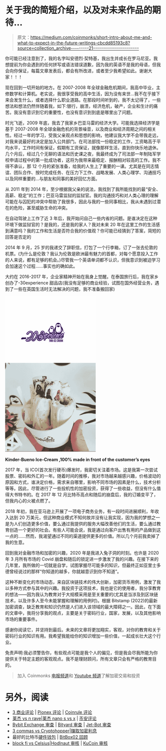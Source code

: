 # 关于我的简短介绍，以及对未来作品的期待…

> 原文：<https://medium.com/coinmonks/short-intro-about-me-and-what-to-expect-in-the-future-writings-cbcdd85193c8?source=collection_archive---------21----------------------->

你可能已经注意到了，我的名字叫安德烈·契特基，我出生并成长在罗马尼亚。我想提前为你会遇到的任何拼写或语法错误道歉，因为我的英语不是我的母语，但我会向你保证，每篇文章发表后，都会有所改进，或者至少我希望如此。谢谢大家！！！

现在回到一切开始的地方。在 2007-2008 年全球金融危机期间，我高中毕业，主修数学和计算机。老实说，我很享受我的高中生活，因为没有来世…我不在乎接下来会发生什么，或者选择什么职业道路。在那段时间听到的，我不太记得了，一些想法和想法仍然伴随着我，如下:银行，崩溃，经济危机，破产，企业和生计的痛苦。我没有意识到它的重要性，也没有意识到到底是哪里出了问题。

时光飞逝，2009 年底，我去了我家乡巴亚马雷的经济大学。可能我选择经济学是基于 2007-2008 年全球金融危机的背景噪音，以及商业和经济周期之间的相关性。经过一年的学习，受我父亲观点和思想的影响，他建议我大学不会带我走远，对我来说最好的决定是加入公共部门。在司法部找一份稳定的工作，工资略高于平均水平，工作时间有保证，假期有工资保证，就像那样生活，直到你快乐地退休。几个月后，经过几个无聊的语法和历史课之夜，我最终成为了司法部一年制陆军学校申请过程中的第一批成功者，这将为我带来最稳定、报酬相对较高的工作。我不得不承认，那 12 个月的紧张准备，给我的人生上了重要的一课。尤其是在同志情谊、团队合作、按时完成任务、在压力下工作、战略发展、人类心理学、沟通技巧以及同样重要的…与朋友和同事的美好回忆方面。

从 2011 年到 2014 年，至少根据我父亲的说法，我找到了我所能找到的最“安全、高薪、稳定”的工作；巴亚马雷监狱的监狱官。我的沟通技巧和对人类心理的理解可能在与囚犯的冲突中帮助了我很多，因此与我的一些同事相比，我从未遇到过潜在的危险，甚至威胁生命的冲突。

在自动驾驶上工作了近 3 年后，我开始问自己一些内省的问题。是谁决定在这种环境下做监狱官的？是我的，还是我的家人？我对未来 20 年在这里工作的生活感到满意吗？我的工作和生活是否符合我的价值观？你可能已经猜到了答案，简短的回答是否定的

2014 年 9 月，25 岁的我递交了辞职信，打包了一个行李箱，订了一张去伦敦的机票。(为什么是伦敦？我认为伦敦是欧洲最有魅力的首都，对每个愿意投入工作的人来说，都有足够的机会。)尽管我一个英语单词都不认识，但我意识到被迫学习会加速这个过程……事实也的确如此。

大约在 2016-2017 年，企业家精神开始在我身上觉醒。在泰国旅行后，我在家乡创办了-30experience 甜品店(我没有足够的商业经验，试图在国外经营业务，遇到了一些在英国生活时无法解决的问题，我不准备搬回家)

![](img/1b9c943e195a738eaa7ab3d2dd0fe99a.png)![](img/29fa92ee0054c6b79c92db9b455b051e.png)

**Kinder-Bueno Ice-Cream ,100% made in front of the customer’s eyes**

2017 年，当 ICO(首次发行硬币)爆发时，我密切关注着市场。这是我第一次尝试股票、密码和外汇的一年。随着时间的推移，我对市场越来越感兴趣，价格波动的原因和方式，谁决定价格，需求来自哪里，影响不同市场的因素是什么，技术分析等等。因此，尽管进行了一些投机性的加密投资，获得了一些收益，但没有什么值得大书特书的。在 2017 年 12 月比特币高点和随后的崩盘后，我的订婚变平了，但我内心的火被点燃了。

2018 年初，我在亚马逊上开展了一项电子商务业务，有一段时间进展顺利，年收入达到 20 万美元，但这种商业模式不知何故并没有让我实现，因为我的梦想之一是为人们创造更多价值，要么通过我提供的服务大幅改善他们的生活，要么通过教育创造一个更好的社会。有些人可能会说，我是通过向客户出售有用的产品做到这一点的……然而，我渴望通过不同的渠道提供更多的价值。所以几个月前我卖掉了我的生意。

回到我对金融市场和加密的兴趣，2020 年是我进入兔子洞的时刻。也许是 2020 年 3 月所有市场的 Covid 崩盘和随后的锁定进一步激发了我的兴趣。在接下来的几年里，我所做的一切就是自学，试图掌握尽可能多的知识，但最终正如亚里士多德曾经说过的那样“你知道的越多，你就越意识到你不知道”。

这种不断变化的市场动态，来自区块链技术的伟大创新，加密货币用例，激发了我以多种方式参与其中的兴趣。我投资于这项技术，我也是它的使用者，我分享教育的想法——因为我认为教育对于大规模采用是至关重要的(尤其是当涉及到区块链技术，以及许多人至今未能掌握和理解的用例时)。根据 Bitstamp (2022)的最新加密调查，缺乏教育和知识仍然是人们进入该领域的最大障碍之一。因此，在下面的文章中，我将分享我的观点，主要是关于密码行业，国家，发展，以及其他影响市场的重要事件。

感谢你阅读它，并坚持到最后。未来的文章将更加翔实，客观，对你的教育和关于密码行业的知识有用。我希望我能给你的知识增加一些价值，一起成长壮大这个行业。

免责声明:我必须警告你，有些观点可能是我个人的偏见，但是我会尽我所能为你提供关于特定主题的客观观点。我不是理财顾问，所有文章只会有严格的教育目的。

> 加入 Coinmonks [电报频道](https://t.me/coincodecap)和 [Youtube 频道](https://www.youtube.com/c/coinmonks/videos)了解加密交易和投资

# 另外，阅读

*   [3 商业评论](/coinmonks/3commas-review-an-excellent-crypto-trading-bot-2020-1313a58bec92) | [Pionex 评论](https://coincodecap.com/pionex-review-exchange-with-crypto-trading-bot) | [Coinrule 评论](/coinmonks/coinrule-review-2021-a-beginner-friendly-crypto-trading-bot-daf0504848ba)
*   [莱杰 vs n rave](/coinmonks/ledger-vs-ngrave-zero-7e40f0c1d694)|[莱杰 nano s vs x](/coinmonks/ledger-nano-s-vs-x-battery-hardware-price-storage-59a6663fe3b0) | [币安评论](/coinmonks/binance-review-ee10d3bf3b6e)
*   [Bybit Exchange 审查](/coinmonks/bybit-exchange-review-dbd570019b71) | [Bityard 审查](https://coincodecap.com/bityard-reivew) | [Jet-Bot 审查](https://coincodecap.com/jet-bot-review)
*   [3 commas vs Cryptohopper](/coinmonks/3commas-vs-pionex-vs-cryptohopper-best-crypto-bot-6a98d2baa203)|[赚取加密利息](/coinmonks/earn-crypto-interest-b10b810fdda3)
*   最好的比特币[硬件钱包](/coinmonks/hardware-wallets-dfa1211730c6) | [BitBox02 回顾](/coinmonks/bitbox02-review-your-swiss-bitcoin-hardware-wallet-c36c88fff29)
*   [block fi vs Celsius](/coinmonks/blockfi-vs-celsius-vs-hodlnaut-8a1cc8c26630)|[Hodlnaut 审核](/coinmonks/hodlnaut-review-best-way-to-hodl-is-to-earn-interest-on-your-bitcoin-6658a8c19edf) | [KuCoin 审核](https://coincodecap.com/kucoin-review)
